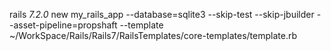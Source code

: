rails _7.2.0_ new my_rails_app --database=sqlite3 --skip-test --skip-jbuilder --asset-pipeline=propshaft --template ~/WorkSpace/Rails/Rails7/RailsTemplates/core-templates/template.rb